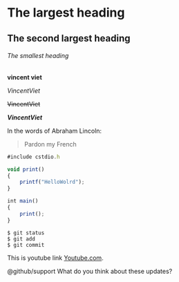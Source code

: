 # The largest heading
## The second largest heading
###### The smallest heading
__vincent viet__

*VincentViet*

~~VincentViet~~

**_VincentViet_**


In the words of Abraham Lincoln:
> Pardon my French

```js
#include cstdio.h

void print()
{
    printf("HelloWolrd");
}

int main()
{
    print();
}
```

```
$ git status
$ git add
$ git commit
```

This is youtube link [Youtube.com](https://www.youtube.com).

@github/support What do you think about these updates?
